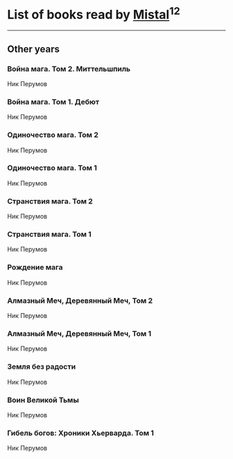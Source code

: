 # List of books read by [Mistal](http://vk.com/id30558181)<sup>12</sup>
---

## Other years

### Война мага. Том 2. Миттельшпиль
Ник Перумов


### Война мага. Том 1. Дебют
Ник Перумов


### Одиночество мага. Том 2
Ник Перумов


### Одиночество мага. Том 1
Ник Перумов


### Странствия мага. Том 2
Ник Перумов


### Странствия мага. Том 1
Ник Перумов


### Рождение мага
Ник Перумов


### Алмазный Меч, Деревянный Меч, Том 2
Ник Перумов


### Алмазный Меч, Деревянный Меч, Том 1
Ник Перумов


### Земля без радости
Ник Перумов


### Воин Великой Тьмы
Ник Перумов


### Гибель богов: Хроники Хьерварда. Том 1
Ник Перумов



